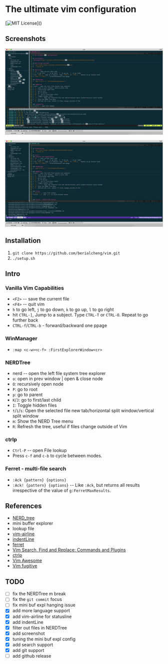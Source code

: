 # The ultimate vim configuration

[![MIT License](https://img.shields.io/apm/l/atomic-design-ui.svg?)]()

## Screenshots
![Preview](https://github.com/berialcheng/vim/raw/master/screenshots/preview.png)

![Search file](https://github.com/berialcheng/vim/raw/master/screenshots/search_file.png)

## Installation
1. `git clone https://github.com/berialcheng/vim.git`
2. `./setup.sh`

## Intro
### Vanilla Vim Capabilities
* `<F2>` -- save the current file
* `<F4>` -- quit vim
* `h` to go left, `j` to go down, `k` to go up, `l` to go right
* hit `CTRL-]`, Jump to a subject. Type `CTRL-T` or `CTRL-O`.  Repeat to go further back
* `CTRL-f`/`CTRL-b` - forward/backward one ppage

### WinManager
* `:map <c-w><c-f> :FirstExplorerWindow<cr>`

### NERDTree
* nerd -- open the left file system tree explorer
* `o`: open in prev window | open & close node
* `O`: recursively open node
* `P`: go to root
* `p`: go to parent
* `K`/`J`: go to first/last child
* `I`: Toggle hidden files
* `t`/`i`/`s`: Open the selected file new tab/horizontal split window/vertical split window
* `m`: Show the NERD Tree menu
* `R`: Refresh the tree, useful if files change outside of Vim

### ctrlp
* `Ctrl-P` -- open File lookup
* Press `c-f` and `c-b` to cycle between modes.


### Ferret - multi-file search
* `:Ack {pattern} {options}`
* `:Ack! {pattern} {options}` -- Like `:Ack`, but returns all results irrespective of the value of `g:FerretMaxResults`.

## References
* [NERD_tree](https://github.com/preservim/nerdtree)
* mini buffer explorer
* lookup file
* [vim-airline](https://github.com/vim-airline/vim-airline) 
* [indentLine](https://github.com/Yggdroot/indentLine)
* [ferret](https://github.com/wincent/ferret)
* [Vim Search, Find and Replace: Commands and Plugins](https://thevaluable.dev/vim-search-find-replace/)
* [ctrlp](https://github.com/kien/ctrlp.vim)
* [Vim Awesome](https://vimawesome.com/)
* [Vim fugitive](https://github.com/tpope/vim-fugitive)

## TODO
- [ ] fix the NERDTree m break
- [ ] fix the `git commit` focus
- [ ] fix mini buf expl hanging issue
- [x] add more language support
- [x] add vim-airline for statusline
- [x] add indentLine
- [x] filter out files in NERDTree
- [x] add screenshot
- [x] tuning the mini buf expl config
- [x] add search support
- [x] add git support
- [ ] add github release
